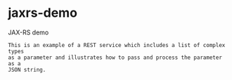 jaxrs-demo
==========

JAX-RS demo

    This is an example of a REST service which includes a list of complex types
    as a parameter and illustrates how to pass and process the parameter as a 
    JSON string.
